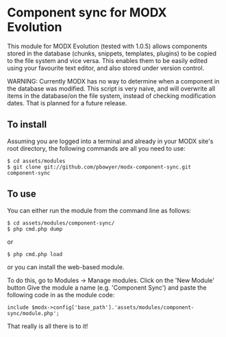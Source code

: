 # Component sync for MODX Evolution

This module for MODX Evolution (tested with 1.0.5) allows components stored in the database (chunks, snippets, templates, plugins) to be copied to the file system and vice versa. This enables them to be easily edited using your favourite text editor, and also stored under version control.

WARNING: Currently MODX has no way to determine when a component in the database was modified. This script is very naive, and will overwrite all items in the database/on the file system, instead of checking modification dates. That is planned for a future release.

## To install

Assuming you are logged into a terminal and already in your MODX site's root directory, the following commands are all you need to use:

    $ cd assets/modules
    $ git clone git://github.com/pbowyer/modx-component-sync.git component-sync

## To use

You can either run the module from the command line as follows:

    $ cd assets/modules/component-sync/
    $ php cmd.php dump

or

    $ php cmd.php load
  
or you can install the web-based module. 

To do this, go to Modules -> Manage modules.
Click on the 'New Module' button
Give the module a name (e.g. 'Component Sync') and paste the following code in as the module code:

    include $modx->config['base_path'].'assets/modules/component-sync/module.php';
  
That really is all there is to it!